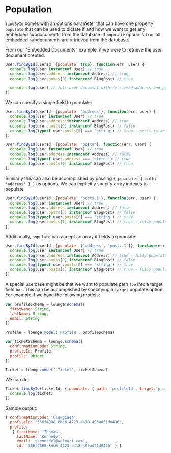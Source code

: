 # Population <a id="population"></a>

`findById` comes with an options parameter that can have one property `populate` that can be used to dictate
if and how we want to get any embedded subdocuments from the database. If `populate` option is `true` all embedded
subdocuments are retrieved from the database.

From our "Embedded Documents" example, if we were to retrieve the user document created:

```js
User.findById(userId, {populate: true}, function(err, user) {
  console.log(user instanceof User) // true
  console.log(user.address instanceof Address) // true
  console.log(user.posts[0] instanceof BlogPost) // true

  console.log(user) // full user document with retrieved address and posts subdocuments
})
```

We can specify a single field to populate:

```js
User.findById(userId, {populate: 'address'}, function(err, user) {
  console.log(user instanceof User) // true
  console.log(user.address instanceof Address) // true
  console.log(user.posts[0] instanceof BlogPost) // false
  console.log(typeof user.posts[0] === 'string') // true - posts is an array of string keys
})
```

```js
User.findById(userId, {populate: 'posts'}, function(err, user) {
  console.log(user instanceof User) // true
  console.log(user.address instanceof Address) // false
  console.log(typeof user.address === 'string') // true
  console.log(user.posts[0] instanceof BlogPost) // true
})
```

Similarly this can also be accomplished by passing `{ populate: { path: 'address' } }` as options.
We can explicitly specify array indexes to populate

```js
User.findById(userId, {populate: 'posts.1'}, function(err, user) {
  console.log(user instanceof User) // true
  console.log(user.address instanceof Address) // false
  console.log(user.posts[0] instanceof BlogPost) // false
  console.log(typeof user.posts[0] === 'string') // true
  console.log(user.posts[1] instanceof BlogPost) // true - fully populated
})
```

Additionally, `populate` can accept an array if fields to populate:

```js
User.findById(userId, {populate: ['address', 'posts.1']}, function(err, user) {
  console.log(user instanceof User) // true
  console.log(user.address instanceof Address) // true - fully populated
  console.log(user.posts[0] instanceof BlogPost) // false
  console.log(typeof user.posts[0] === 'string') // true
  console.log(user.posts[1] instanceof BlogPost) // true - fully populated
})
```

A special use case might be that we want to populate path `foo` into a target field `bar`. This can be accomplished by
specifying a `target` populate option. For example if we have the following models:

```js
var profileSchema = lounge.schema({
  firstName: String,
  lastName: String,
  email: String
})

Profile = lounge.model('Profile', profileSchema)

var ticketSchema = lounge.schema({
  confirmationCode: String,
  profileId: Profile,
  profile: Object
})

Ticket = lounge.model('Ticket', ticketSchema)
```

We can do:

```js
Ticket.findById(ticketId, { populate: { path: 'profileId', target:'profile' } }, function(err, ticket) {
  console.log(ticket)
})
```

Sample output:

```js
{ confirmationCode: 'ClqwgiWea',
  profileId: '366f4088-8dc6-4223-a418-495ad51d0436',
  profile:
   { firstName: 'Thomas',
     lastName: 'Kennedy',
     email: 'tkennedy1@walmart.com',
     id: '366f4088-8dc6-4223-a418-495ad51d0436' } }
```
